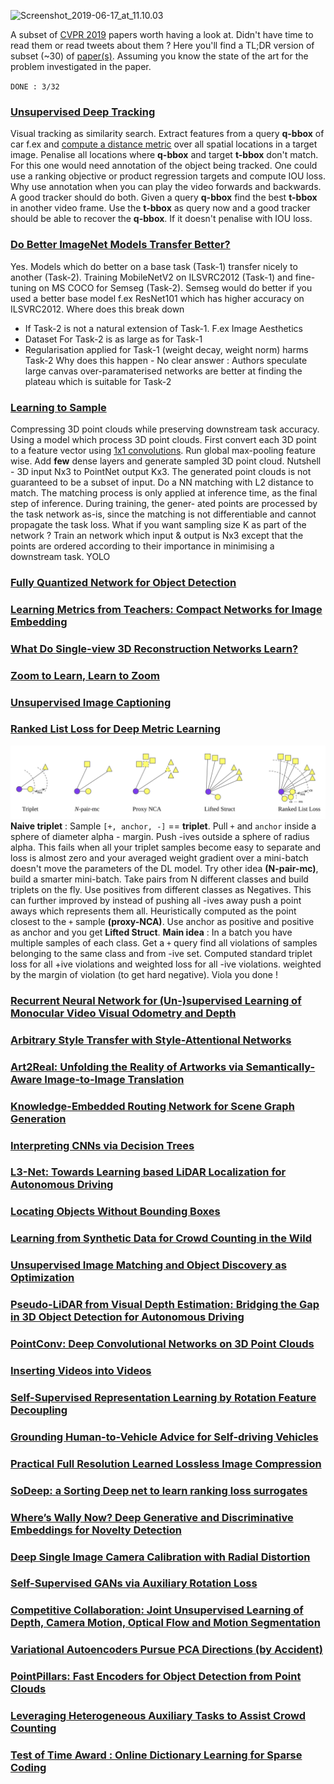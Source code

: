 ![Screenshot_2019-06-17_at_11.10.03](uploads/6a5cb6c40fdbf53ba7947a22ca221afa/Screenshot_2019-06-17_at_11.10.03.png)

A subset of [CVPR 2019](http://cvpr2019.thecvf.com) papers worth having a look at. Didn't have time to read them or read tweets about them ? 
Here you'll find a TL;DR version of subset (~30) of [paper(s)](http://openaccess.thecvf.com/CVPR2019.py). Assuming you know the state of the art for the problem investigated in the paper. 

`DONE : 3/32 `

### [Unsupervised Deep Tracking](http://openaccess.thecvf.com/content_CVPR_2019/papers/Wang_Unsupervised_Deep_Tracking_CVPR_2019_paper.pdf)

Visual tracking as similarity search. Extract features from a query **q-bbox** of car f.ex and [compute a distance metric](http://www.robots.ox.ac.uk/~luca/siamese-fc.html) over all spatial locations in a target image. Penalise all locations where **q-bbox** and target **t-bbox** don't match.  For this one would need annotation of the object being tracked. One could use a ranking objective or product regression targets and compute IOU loss. Why use annotation when you can play the video forwards and backwards. A good tracker should do both. Given a query **q-bbox** find the best **t-bbox** in another video frame. Use the **t-bbox** as query now and a good tracker should be able to recover the **q-bbox**. If it doesn't penalise with IOU loss.

### [Do Better ImageNet Models Transfer Better?](http://openaccess.thecvf.com/content_CVPR_2019/papers/Kornblith_Do_Better_ImageNet_Models_Transfer_Better_CVPR_2019_paper.pdf) 

Yes. Models which do better on a base task (Task-1) transfer nicely to another (Task-2). Training MobileNetV2 on ILSVRC2012 (Task-1) and fine-tuning on MS COCO for Semseg (Task-2). Semseg would do better if you used a better base model f.ex ResNet101 which has higher accuracy on ILSVRC2012. Where does this break down
- If Task-2 is not a natural extension of Task-1. F.ex Image Aesthetics
- Dataset For Task-2 is as large as for Task-1
- Regularisation applied for Task-1 (weight decay, weight norm) harms Task-2
Why does this happen - No clear answer : Authors speculate large canvas over-paramaterised networks are better at finding the plateau which is suitable for Task-2

### [Learning to Sample](http://openaccess.thecvf.com/content_CVPR_2019/papers/Dovrat_Learning_to_Sample_CVPR_2019_paper.pdf)
Compressing 3D point clouds while preserving downstream task accuracy. Using a model which process 3D point clouds. First convert each 3D point to a feature vector using [1x1 convolutions](https://web.stanford.edu/~rqi/pointnet/docs/cvpr17_pointnet_slides.pdf). Run global max-pooling feature wise. Add **few** dense layers and generate sampled 3D point cloud. Nutshell - 3D input Nx3 to PointNet output Kx3. The generated point clouds is not guaranteed to be a subset of input. Do a NN matching with L2 distance to match. The matching process is only applied at inference time, as the final step of inference. During training, the gener- ated points are processed by the task network as-is, since the matching is not differentiable and cannot propagate the task loss. What if you want sampling size K as part of the network ? Train an network which input & output is Nx3 except that the points are ordered according to their importance in minimising a downstream task. YOLO

### [Fully Quantized Network for Object Detection](http://openaccess.thecvf.com/content_CVPR_2019/papers/Li_Fully_Quantized_Network_for_Object_Detection_CVPR_2019_paper.pdf)

### [Learning Metrics from Teachers: Compact Networks for Image Embedding](http://openaccess.thecvf.com/content_CVPR_2019/papers/Yu_Learning_Metrics_From_Teachers_Compact_Networks_for_Image_Embedding_CVPR_2019_paper.pdf)

### [What Do Single-view 3D Reconstruction Networks Learn?](http://openaccess.thecvf.com/content_CVPR_2019/papers/Tatarchenko_What_Do_Single-View_3D_Reconstruction_Networks_Learn_CVPR_2019_paper.pdf)

### [Zoom to Learn, Learn to Zoom](http://openaccess.thecvf.com/content_CVPR_2019/papers/Zhang_Zoom_to_Learn_Learn_to_Zoom_CVPR_2019_paper.pdf)

### [Unsupervised Image Captioning](http://openaccess.thecvf.com/content_CVPR_2019/papers/Feng_Unsupervised_Image_Captioning_CVPR_2019_paper.pdf)

### [Ranked List Loss for Deep Metric Learning](http://openaccess.thecvf.com/content_CVPR_2019/papers/Wang_Ranked_List_Loss_for_Deep_Metric_Learning_CVPR_2019_paper.pdf)

![Screenshot_2019-06-19_at_11.02.24](uploads/e185205143b10270d4841784e50fe8b9/Screenshot_2019-06-19_at_11.02.24.png)
**Naive triplet** : Sample `[+, anchor, -]` == **triplet**. Pull `+` and `anchor` inside a sphere of diameter alpha - margin. Push -ives outside a sphere of radius alpha. This fails when all your triplet samples become easy to separate and loss is almost zero and your averaged weight gradient over a mini-batch doesn't move the parameters of the DL model. Try other idea **(N-pair-mc)**, build a smarter mini-batch. Take pairs from N different classes and build triplets on the fly. Use positives from different classes as Negatives. This can further improved by instead of pushing all -ives away push a point aways which represents them all. Heuristically computed as the point closest to the `+` sample **(proxy-NCA)**. Use anchor as positive and positive as anchor and you get **Lifted Struct**. **Main idea** : In a batch you have multiple samples of each class. Get a `+` query find all violations of samples belonging to the same class and from -ive set. Computed standard triplet loss for all +ive violations and weighted loss for all -ive violations. weighted by the margin of violation (to get hard negative). Viola you done !


### [Recurrent Neural Network for (Un-)supervised Learning of Monocular Video Visual Odometry and Depth](http://openaccess.thecvf.com/content_CVPR_2019/papers/Wang_Recurrent_Neural_Network_for_Un-Supervised_Learning_of_Monocular_Video_Visual_CVPR_2019_paper.pdf)

### [Arbitrary Style Transfer with Style-Attentional Networks](http://openaccess.thecvf.com/content_CVPR_2019/papers/Park_Arbitrary_Style_Transfer_With_Style-Attentional_Networks_CVPR_2019_paper.pdf)

### [Art2Real: Unfolding the Reality of Artworks via Semantically-Aware Image-to-Image Translation](http://openaccess.thecvf.com/content_CVPR_2019/papers/Tomei_Art2Real_Unfolding_the_Reality_of_Artworks_via_Semantically-Aware_Image-To-Image_Translation_CVPR_2019_paper.pdf)

### [Knowledge-Embedded Routing Network for Scene Graph Generation](http://openaccess.thecvf.com/content_CVPR_2019/papers/Chen_Knowledge-Embedded_Routing_Network_for_Scene_Graph_Generation_CVPR_2019_paper.pdf)

### [Interpreting CNNs via Decision Trees](http://openaccess.thecvf.com/content_CVPR_2019/papers/Zhang_Interpreting_CNNs_via_Decision_Trees_CVPR_2019_paper.pdf)

### [L3-Net: Towards Learning based LiDAR Localization for Autonomous Driving](http://openaccess.thecvf.com/content_CVPR_2019/papers/Lu_L3-Net_Towards_Learning_Based_LiDAR_Localization_for_Autonomous_Driving_CVPR_2019_paper.pdf)

### [Locating Objects Without Bounding Boxes](http://openaccess.thecvf.com/content_CVPR_2019/papers/Ribera_Locating_Objects_Without_Bounding_Boxes_CVPR_2019_paper.pdf)

### [Learning from Synthetic Data for Crowd Counting in the Wild](http://openaccess.thecvf.com/content_CVPR_2019/papers/Wang_Learning_From_Synthetic_Data_for_Crowd_Counting_in_the_Wild_CVPR_2019_paper.pdf)

### [Unsupervised Image Matching and Object Discovery as Optimization](http://openaccess.thecvf.com/content_CVPR_2019/papers/Vo_Unsupervised_Image_Matching_and_Object_Discovery_as_Optimization_CVPR_2019_paper.pdf)

### [Pseudo-LiDAR from Visual Depth Estimation: Bridging the Gap in 3D Object Detection for Autonomous Driving](http://openaccess.thecvf.com/content_CVPR_2019/papers/Vo_Unsupervised_Image_Matching_and_Object_Discovery_as_Optimization_CVPR_2019_paper.pdf)

### [PointConv: Deep Convolutional Networks on 3D Point Clouds](http://openaccess.thecvf.com/content_CVPR_2019/papers/Wu_PointConv_Deep_Convolutional_Networks_on_3D_Point_Clouds_CVPR_2019_paper.pdf)

### [Inserting Videos into Videos](http://openaccess.thecvf.com/content_CVPR_2019/papers/Lee_Inserting_Videos_Into_Videos_CVPR_2019_paper.pdf)

### [Self-Supervised Representation Learning by Rotation Feature Decoupling](http://openaccess.thecvf.com/content_CVPR_2019/papers/Feng_Self-Supervised_Representation_Learning_by_Rotation_Feature_Decoupling_CVPR_2019_paper.pdf)

### [Grounding Human-to-Vehicle Advice for Self-driving Vehicles](http://openaccess.thecvf.com/content_CVPR_2019/papers/Kim_Grounding_Human-To-Vehicle_Advice_for_Self-Driving_Vehicles_CVPR_2019_paper.pdf)

### [Practical Full Resolution Learned Lossless Image Compression](http://openaccess.thecvf.com/content_CVPR_2019/papers/Mentzer_Practical_Full_Resolution_Learned_Lossless_Image_Compression_CVPR_2019_paper.pdf)

### [SoDeep: a Sorting Deep net to learn ranking loss surrogates](http://openaccess.thecvf.com/content_CVPR_2019/papers/Engilberge_SoDeep_A_Sorting_Deep_Net_to_Learn_Ranking_Loss_Surrogates_CVPR_2019_paper.pdf)

### [Where’s Wally Now? Deep Generative and Discriminative Embeddings for Novelty Detection](http://openaccess.thecvf.com/content_CVPR_2019/papers/Burlina_Wheres_Wally_Now_Deep_Generative_and_Discriminative_Embeddings_for_Novelty_CVPR_2019_paper.pdf)

### [Deep Single Image Camera Calibration with Radial Distortion](http://openaccess.thecvf.com/content_CVPR_2019/papers/Lopez_Deep_Single_Image_Camera_Calibration_With_Radial_Distortion_CVPR_2019_paper.pdf)

### [Self-Supervised GANs via Auxiliary Rotation Loss](http://openaccess.thecvf.com/content_CVPR_2019/papers/Chen_Self-Supervised_GANs_via_Auxiliary_Rotation_Loss_CVPR_2019_paper.pdf)

### [Competitive Collaboration: Joint Unsupervised Learning of Depth, Camera Motion, Optical Flow and Motion Segmentation](http://openaccess.thecvf.com/content_CVPR_2019/papers/Ranjan_Competitive_Collaboration_Joint_Unsupervised_Learning_of_Depth_Camera_Motion_Optical_CVPR_2019_paper.pdf)

### [Variational Autoencoders Pursue PCA Directions (by Accident)](http://openaccess.thecvf.com/content_CVPR_2019/papers/Rolinek_Variational_Autoencoders_Pursue_PCA_Directions_by_Accident_CVPR_2019_paper.pdf)

### [PointPillars: Fast Encoders for Object Detection from Point Clouds](http://openaccess.thecvf.com/content_CVPR_2019/papers/Lang_PointPillars_Fast_Encoders_for_Object_Detection_From_Point_Clouds_CVPR_2019_paper.pdf)

### [Leveraging Heterogeneous Auxiliary Tasks to Assist Crowd Counting](http://openaccess.thecvf.com/content_CVPR_2019/papers/Zhao_Leveraging_Heterogeneous_Auxiliary_Tasks_to_Assist_Crowd_Counting_CVPR_2019_paper.pdf)

### [Test of Time Award : Online Dictionary Learning for Sparse Coding](http://thoth.inrialpes.fr/people/mairal/resources/pdf/test_of_time.pdf)